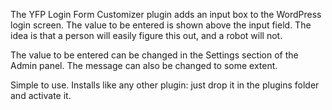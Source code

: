 The YFP Login Form Customizer plugin adds an input box to the WordPress login screen. The value to be entered is shown above the input field. The idea is that a person will easily figure this out, and a robot will not.

The value to be entered can be changed in the Settings section of the Admin panel. The message can also be changed to some extent.

Simple to use. Installs like any other plugin: just drop it in the plugins folder and activate it.
